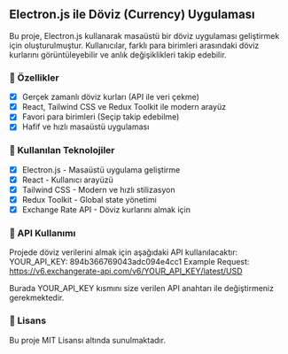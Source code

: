 ## Electron.js ile Döviz (Currency) Uygulaması
Bu proje, Electron.js kullanarak masaüstü bir döviz uygulaması geliştirmek için oluşturulmuştur. Kullanıcılar, farklı para birimleri arasındaki döviz kurlarını görüntüleyebilir ve anlık değişiklikleri takip edebilir.
### 🚀 Özellikler
- [x] Gerçek zamanlı döviz kurları (API ile veri çekme)
- [x] React, Tailwind CSS ve Redux Toolkit ile modern arayüz
- [x] Favori para birimleri (Seçip takip edebilme)
- [x] Hafif ve hızlı masaüstü uygulaması

### 🔧 Kullanılan Teknolojiler
- [x] Electron.js - Masaüstü uygulama geliştirme
- [x] React - Kullanıcı arayüzü
- [x] Tailwind CSS - Modern ve hızlı stilizasyon
- [x] Redux Toolkit - Global state yönetimi
- [x] Exchange Rate API - Döviz kurlarını almak için
### 📡 API Kullanımı
Projede döviz verilerini almak için aşağıdaki API kullanılacaktır:
YOUR_API_KEY: 894b366769043adc094e4cc1
Example Request:
https://v6.exchangerate-api.com/v6/YOUR_API_KEY/latest/USD

Burada YOUR_API_KEY kısmını size verilen API anahtarı ile değiştirmeniz gerekmektedir.
### 📜 Lisans
Bu proje MIT Lisansı altında sunulmaktadır.